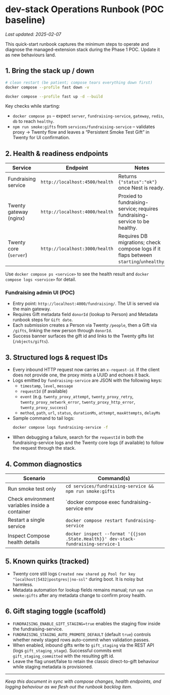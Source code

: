 # dev-stack Operations Runbook (POC baseline)

_Last updated: 2025-02-07_

This quick-start runbook captures the minimum steps to operate and diagnose the managed-extension stack during the Phase 1 POC. Update it as new behaviours land.

## 1. Bring the stack up / down

```bash
# clean restart (be patient; compose tears everything down first)
docker compose --profile fast down -v

docker compose --profile fast up -d --build
```

Key checks while starting:
- `docker compose ps` – expect `server`, `fundraising-service`, `gateway`, `redis`, `db` to reach `healthy`.
- `npm run smoke:gifts` from `services/fundraising-service` – validates proxy → Twenty flow and leaves a “Persistent Smoke Test Gift” in Twenty for UI confirmation.

## 2. Health & readiness endpoints

Service | Endpoint | Notes
---|---|---
Fundraising service | `http://localhost:4500/health` | Returns `{"status":"ok"}` once Nest is ready.
Twenty gateway (nginx) | `http://localhost:4000/health` | Proxied to fundraising-service; requires fundraising-service to be healthy.
Twenty core (`server`) | `http://localhost:3000/health` | Requires DB migrations; check compose logs if it flaps between `starting`/`unhealthy`.

Use `docker compose ps <service>` to see the health result and `docker compose logs <service>` for detail.

### Fundraising admin UI (POC)
- Entry point: `http://localhost:4000/fundraising/`. The UI is served via the main gateway.
- Requires Gift metadata field `donorId` (lookup to Person) and Metadata runbook steps for `Gift date`.
- Each submission creates a Person via Twenty `/people`, then a Gift via `/gifts`, linking the new person through `donorId`.
- Success banner surfaces the gift id and links to the Twenty gifts list (`/objects/gifts`).

## 3. Structured logs & request IDs

- Every inbound HTTP request now carries an `x-request-id`. If the client does not provide one, the proxy mints a UUID and echoes it back.
- Logs emitted by `fundraising-service` are JSON with the following keys:
  - `timestamp`, `level`, `message`
  - `requestId` (if available)
  - `event` (e.g. `twenty_proxy_attempt`, `twenty_proxy_retry`, `twenty_proxy_network_error`, `twenty_proxy_http_error`, `twenty_proxy_success`)
  - `method`, `path`, `url`, `status`, `durationMs`, `attempt`, `maxAttempts`, `delayMs`
- Sample command to tail logs:
  ```bash
  docker compose logs fundraising-service -f
  ```
- When debugging a failure, search for the `requestId` in both the fundraising-service logs and the Twenty core logs (if available) to follow the request through the stack.

## 4. Common diagnostics

Scenario | Command(s)
---|---
Run smoke test only | `cd services/fundraising-service && npm run smoke:gifts`
Check environment variables inside a container | `docker compose exec fundraising-service env | sort`
Restart a single service | `docker compose restart fundraising-service`
Inspect Compose health details | `docker inspect --format '{{json .State.Health}}' dev-stack-fundraising-service-1`

## 5. Known quirks (tracked)

- Twenty core still logs `Created new shared pg Pool for key "localhost|5432|postgres||no-ssl"` during boot. It is noisy but harmless.
- Metadata automation for lookup fields remains manual; run `npm run smoke:gifts` after any metadata change to confirm proxy health.

## 6. Gift staging toggle (scaffold)

- `FUNDRAISING_ENABLE_GIFT_STAGING=true` enables the staging flow inside the fundraising-service.
- `FUNDRAISING_STAGING_AUTO_PROMOTE_DEFAULT` (default `true`) controls whether newly staged rows auto-commit when validation passes.
- When enabled, inbound gifts write to `gift_staging` via the REST API (logs `gift_staging_stage`). Successful commits emit `gift_staging_committed` with the resulting gift id.
- Leave the flag unset/false to retain the classic direct-to-gift behaviour while staging metadata is provisioned.

---

_Keep this document in sync with compose changes, health endpoints, and logging behaviour as we flesh out the runbook backlog item._
